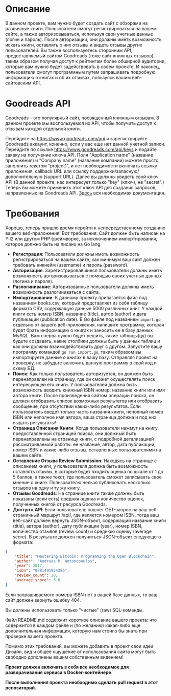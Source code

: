 # Описание

В данном проекте, вам нужно будет создать сайт с обзорами на различные книги. Пользователи смогут регистрироваться на вашем сайте, а также авторизовываться, используя свои учетные данные (логин и пароль). После авторизации, они должны иметь возможность искать книги, оставлять о них отзывы и видеть отзывы других пользователей. Вы также воспользуетесь сторонним API, предоставляемый сайтом Goodreads (тоже сайт книжных отзывов), таким образом получая доступ к рейтингам более обширной аудитории, которые вам нужно будет задействовать в своем проекте. И наконец, пользователи смогут программным путем запрашивать подробную информацию о книгах и об их отзывах, пользуясь вашим веб-сайтовским API.

# Goodreads API

Goodreads - это популярный сайт, посвященный книжным отзывам. В данном проекте мы воспользуемся их API, чтобы получить доступ к отзывам каждой отдельной книги.

Перейдите на https://www.goodreads.com/api и зарегистрируйте Goodreads аккаунт, конечно, если у вас еще нет данной учетной записи.
Перейдите по ссылке https://www.goodreads.com/api/keys и подайте заявку на получение ключа API. Поля "Application name" (название приложения) и "Company name" (название компании) можете просто заполнить текстом "project1", и нет необходимости включать ссылку приложения, callback URL или ссылку поддержки/запасную/дополнительную (support URL).
Далее вы должны увидеть свой ключ API (В данной проекте, нас интересует только "key" (ключ), не "secret".)
Теперь вы можете применить этот ключ API для создания запросов, направленных на Goodreads API. [Здесь](https://www.goodreads.com/api/index) вся необходимая документация. 

# Требования
Хорошо, теперь пришло время перейти к непосредственному созданию вашего веб-приложения! Вот требования:
Сайт должен быть написан на YII2 или другом PHP фреймворке, за исключением импортирования, которое должно быть на писано на Go lang.

* **Регистрация**: Пользователи должны иметь возможность регистрироваться на вашем сайте, как минимум ваш сайт должен требовать никнейм (username) и пароль (password).
* **Авторизация**: Зарегистрировавшиеся пользователи должны иметь возможность авторизовываться с помощью своих учетных данных (логина и пароля).
* **Разлогинивание**: Авторизованные пользователи должны иметь возможность разлогиниваться с сайта.
* **Импортирование**: К данному проекту прилагается файл под названием books.csv, который представляет из себя таблицу формата CSV, содержащую данные 5000 различных книг. У каждой книги есть номер ISBN, название (title), автор (author) и дата публикации (publication date). В Go файле под названием `import.go`, отдельно от вашего веб-приложения, напишите программу, которая будет брать информацию о книгах и заносить ее в базу данных MySQL. Вам сперва нужно будет решить, какие таблицы(цу) вы будете создавать, какие столбики должны быть у данных таблиц и как они должны взаимодействовать друг с другом. Запустите вашу программу командой `go run import.go`, таким образом вы импортируете данные о книгах в вашу базу. Отправляя проект на проверку, не забудьте включить данную программу в свой код и схему БД.
* **Поиск**: Как только пользователь авторизуется, он должен быть перенаправлен на страницу, где он сможет осуществлять поиск интересующей его книги. У пользователей должна быть возможность вводить книжный ISBN номер, название книги или имя автора книги. После произведения сайтом операции поиска, он должен отобразить список возможных результатов или отобразить сообщение, при отсутствии каких-либо результатов. Если пользователь введет только часть названия книги, неполный номер ISBN или неполное имя автора, ваша страница должна и под них выдать результаты!
* **Страница Описания Книги**: Когда пользователи нажмут на книгу, предоставленной страницей поиска, они должный быть перенаправлены на страницу книги, с подробной детализацией рассматриваемой работы: ее название, автор, дата публикации, номер ISBN и какие-либо отзывы, оставленные пользователями на вашем сайте.
* **Оставление Отзыва Review Submission**: Находясь на странице с описанием книги, у пользователя должна быть возможность оставлять отзывы, в которые будет входить оценка по шкале от 1 до 5 баллов, а также текст, где пользователь сможет записывать свое мнение о книге. Пользователю нельзя публиковать несколько отзывов на одну и ту жу книгу.
* **Отзывы Goodreads**: На странице книги также должны быть показаны (если есть) средняя оценка и количество оценок, полученных книгой от ресурса Goodreads.
* **Доступ к API**: Если пользователь пошлет GET-запрос на ваш веб-страничный маршрут /api/<isbn>, где <isbn> является номером ISBN, тогда ваш веб-сайт должен вернуть JSON-объект, содержащий название книги (title), автора (author), дату публикации (year), номер ISBN, количество отзывов (review count) и среднюю оценку (average score). В результате должен получиться JSON-объект следующего формата:
```json
{
    "title": "Mastering Bitcoin: Programming the Open Blockchain",
    "author": "Andreas M. Antonopoulos",
    "year": 2017,
    "isbn": "9781491954386",
    "review_count": 28,
    "average_score": 5.0
}
```
Если запрашиваемого номера ISBN нет в вашей базе данных, то ваш сайт должен вернуть ошибку 404.

Вы должны использовать только "чистые" (raw) SQL-команды.

Файл README.md содержит короткое описание вашего проекта: что содержится в каждом файле и (по желанию) какая-либо еще дополнительная информация, которую нам стоило бы знать при проверке вашего проекта.

Помимо этих требований, вы можете добавить в проект свои идеи. Дизайн, вид и общее ощущение от использования сайта могут быть свободно дополнены вашим собственным видением!

**Проект должен включать в себя все необходимое для разворачивания сервиса в Docker-контейнере.**

**После выполнения проекта необходимо сделать pull request в этот репозиторий.**
